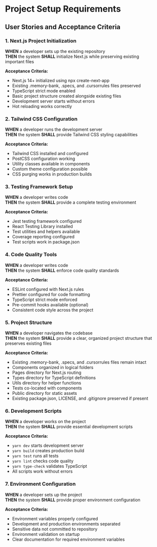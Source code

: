 # Project Setup Requirements

## User Stories and Acceptance Criteria

### 1. Next.js Project Initialization

**WHEN** a developer sets up the existing repository  
**THEN** the system **SHALL** initialize Next.js while preserving existing important files

**Acceptance Criteria:**

- Next.js 14+ initialized using npx create-next-app
- Existing .memory-bank, .specs, and .cursorrules files preserved
- TypeScript strict mode enabled
- Basic project structure created alongside existing files
- Development server starts without errors
- Hot reloading works correctly

### 2. Tailwind CSS Configuration

**WHEN** a developer runs the development server  
**THEN** the system **SHALL** provide Tailwind CSS styling capabilities

**Acceptance Criteria:**

- Tailwind CSS installed and configured
- PostCSS configuration working
- Utility classes available in components
- Custom theme configuration possible
- CSS purging works in production builds

### 3. Testing Framework Setup

**WHEN** a developer writes code  
**THEN** the system **SHALL** provide a complete testing environment

**Acceptance Criteria:**

- Jest testing framework configured
- React Testing Library installed
- Test utilities and helpers available
- Coverage reporting configured
- Test scripts work in package.json

### 4. Code Quality Tools

**WHEN** a developer writes code  
**THEN** the system **SHALL** enforce code quality standards

**Acceptance Criteria:**

- ESLint configured with Next.js rules
- Prettier configured for code formatting
- TypeScript strict mode enforced
- Pre-commit hooks available (optional)
- Consistent code style across the project

### 5. Project Structure

**WHEN** a developer navigates the codebase  
**THEN** the system **SHALL** provide a clear, organized project structure that preserves existing files

**Acceptance Criteria:**

- Existing .memory-bank, .specs, and .cursorrules files remain intact
- Components organized in logical folders
- Pages directory for Next.js routing
- Types directory for TypeScript definitions
- Utils directory for helper functions
- Tests co-located with components
- Public directory for static assets
- Existing package.json, LICENSE, and .gitignore preserved if present

### 6. Development Scripts

**WHEN** a developer works on the project  
**THEN** the system **SHALL** provide essential development scripts

**Acceptance Criteria:**

- `yarn dev` starts development server
- `yarn build` creates production build
- `yarn test` runs all tests
- `yarn lint` checks code quality
- `yarn type-check` validates TypeScript
- All scripts work without errors

### 7. Environment Configuration

**WHEN** a developer sets up the project  
**THEN** the system **SHALL** provide proper environment configuration

**Acceptance Criteria:**

- Environment variables properly configured
- Development and production environments separated
- Sensitive data not committed to repository
- Environment validation on startup
- Clear documentation for required environment variables
